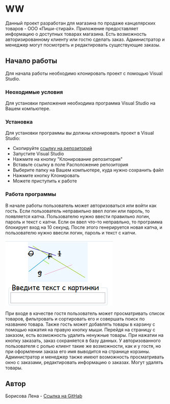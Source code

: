 # WW

Данный проект разработан для магазина по продаже канцелярских товаров - ООО «Пиши-стирай». Приложение предоставляет информацию
о доступных товарах магазина. Есть возможность авторизированному клиенту или гостю сделать заказ. Администратор и менеджер могут посмотреть и
редактировать существующие заказы.

## **Начало работы**

Для начала работы необходимо клонировать проект с помощью Visual Studio.

### **Неоходимые условия**

Для установки приложения необходима программа Visual Studio на Вашем компьютере.

### **Установка**

Для установки программы вы должны клонировать проект в Visual Studio:

  * Скопируйте [ссылку на репозиторий](https://github.com/BorisovaLena/WriteErase)
  * Запустите Visual Studio
  * Нажмите на кнопку "Клонирование репозитория"
  * Вставьте ссылку в поле Расположение репозитория
  * Выберите папку на Вашем компьютере, куда нужно сохранить файл
  * Нажмите кнопку Клонировать
  * Можете приступить к работе
  
### **Работа программы**

В начале работы пользователь может авторизоваться или войти как гость. Если пользователь неправильно ввел логин или пароль, то появляется капча. Пользователю нужно ввести правильно логин, пароль и текст с капчи. Если он ввел что-то неправльно, то программа блокирует вход на 10 секунд. После этого генерируется новая капча, и пользователю нужно ввесли логин, пароль и текст с капчи.

![img](https://github.com/BorisovaLena/WW/blob/master/capcha.png)

При входе в качестве гостя пользователь может просматривать список товаров, фильтровать и сортировать его и совершать поиск по названию товара. Также гость может добавлять товары в карзину с помощью нажатия на правую кнопку мыши. Перейдя на страницу с заказом, есть возможность удалить ненужные товары. При нажатии на кнопку заказать, заказ сохраняется в базу данных.
У авторизованного пользователя с ролью клиент такие же возможности, как и у гостя, но при оформлении заказа его имя выводится на странице корзины.
Администратор и менеджер также имеют возможность просматривать окно с заказами, редактировать информацию о заказах. Могут удалять товары.

## **Автор**

Борисова Лена - [Ссылка на GitHab](https://github.com/BorisovaLena)

